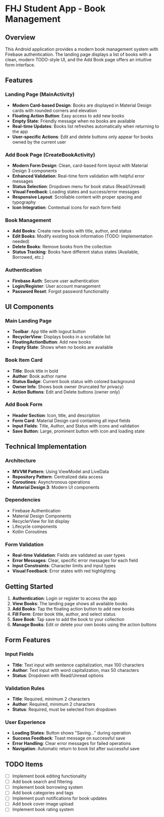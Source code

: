 # FHJ Student App - Book Management

## Overview
This Android application provides a modern book management system with Firebase authentication. The landing page displays a list of books with a clean, modern TODO-style UI, and the Add Book page offers an intuitive form interface.

## Features

### Landing Page (MainActivity)
- **Modern Card-based Design**: Books are displayed in Material Design cards with rounded corners and elevation
- **Floating Action Button**: Easy access to add new books
- **Empty State**: Friendly message when no books are available
- **Real-time Updates**: Books list refreshes automatically when returning to the app
- **User-specific Actions**: Edit and delete buttons only appear for books owned by the current user

### Add Book Page (CreateBookActivity)
- **Modern Form Design**: Clean, card-based form layout with Material Design 3 components
- **Enhanced Validation**: Real-time form validation with helpful error messages
- **Status Selection**: Dropdown menu for book status (Read/Unread)
- **Visual Feedback**: Loading states and success/error messages
- **Responsive Layout**: Scrollable content with proper spacing and typography
- **Icon Integration**: Contextual icons for each form field

### Book Management
- **Add Books**: Create new books with title, author, and status
- **Edit Books**: Modify existing book information (TODO: Implementation needed)
- **Delete Books**: Remove books from the collection
- **Status Tracking**: Books have different status states (Available, Borrowed, etc.)

### Authentication
- **Firebase Auth**: Secure user authentication
- **Login/Register**: User account management
- **Password Reset**: Forgot password functionality

## UI Components

### Main Landing Page
- **Toolbar**: App title with logout button
- **RecyclerView**: Displays books in a scrollable list
- **FloatingActionButton**: Add new books
- **Empty State**: Shows when no books are available

### Book Item Card
- **Title**: Book title in bold
- **Author**: Book author name
- **Status Badge**: Current book status with colored background
- **Owner Info**: Shows book owner (truncated for privacy)
- **Action Buttons**: Edit and Delete buttons (owner only)

### Add Book Form
- **Header Section**: Icon, title, and description
- **Form Card**: Material Design card containing all input fields
- **Input Fields**: Title, Author, and Status with icons and validation
- **Save Button**: Large, prominent button with icon and loading state

## Technical Implementation

### Architecture
- **MVVM Pattern**: Using ViewModel and LiveData
- **Repository Pattern**: Centralized data access
- **Coroutines**: Asynchronous operations
- **Material Design 3**: Modern UI components

### Dependencies
- Firebase Authentication
- Material Design Components
- RecyclerView for list display
- Lifecycle components
- Kotlin Coroutines

### Form Validation
- **Real-time Validation**: Fields are validated as user types
- **Error Messages**: Clear, specific error messages for each field
- **Input Constraints**: Character limits and input types
- **Visual Feedback**: Error states with red highlighting

## Getting Started

1. **Authentication**: Login or register to access the app
2. **View Books**: The landing page shows all available books
3. **Add Books**: Tap the floating action button to add new books
4. **Fill Form**: Enter book title, author, and select status
5. **Save Book**: Tap save to add the book to your collection
6. **Manage Books**: Edit or delete your own books using the action buttons

## Form Features

### Input Fields
- **Title**: Text input with sentence capitalization, max 100 characters
- **Author**: Text input with word capitalization, max 50 characters
- **Status**: Dropdown with Read/Unread options

### Validation Rules
- **Title**: Required, minimum 2 characters
- **Author**: Required, minimum 2 characters
- **Status**: Required, must be selected from dropdown

### User Experience
- **Loading States**: Button shows "Saving..." during operation
- **Success Feedback**: Toast message on successful save
- **Error Handling**: Clear error messages for failed operations
- **Navigation**: Automatic return to book list after successful save

## TODO Items
- [ ] Implement book editing functionality
- [ ] Add book search and filtering
- [ ] Implement book borrowing system
- [ ] Add book categories and tags
- [ ] Implement push notifications for book updates
- [ ] Add book cover image upload
- [ ] Implement book rating system 